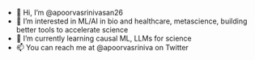 - 👋 Hi, I’m @apoorvasrinivasan26
- 👀 I’m interested in ML/AI in bio and healthcare, metascience, building better tools to accelerate science
- 🌱 I’m currently learning causal ML, LLMs for science
- 📫 You can reach me at @apoorvasriniva on Twitter 

<!---
apoorvasrinivasan26/apoorvasrinivasan26 is a ✨ special ✨ repository because its `README.md` (this file) appears on your GitHub profile.
You can click the Preview link to take a look at your changes.
--->
